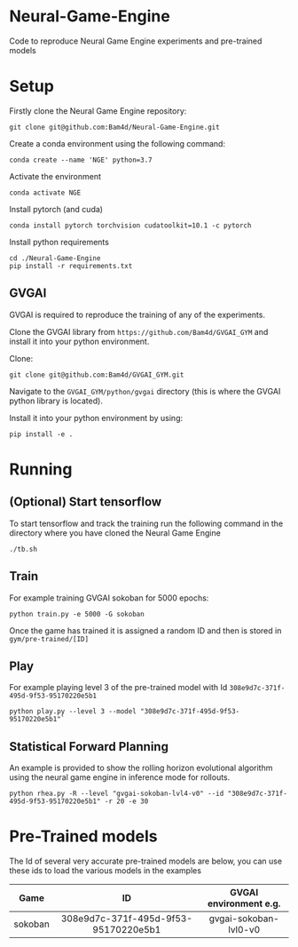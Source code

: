# Neural-Game-Engine
Code to reproduce Neural Game Engine experiments and pre-trained models


# Setup

Firstly clone the Neural Game Engine repository:

```
git clone git@github.com:Bam4d/Neural-Game-Engine.git
```

Create a conda environment using the following command:
```
conda create --name 'NGE' python=3.7
```

Activate the environment
```
conda activate NGE
```

Install pytorch (and cuda)
```
conda install pytorch torchvision cudatoolkit=10.1 -c pytorch
```

Install python requirements

```
cd ./Neural-Game-Engine
pip install -r requirements.txt
```

## GVGAI

GVGAI is required to reproduce the training of any of the experiments.

Clone the GVGAI library from `https://github.com/Bam4d/GVGAI_GYM` and install it into your python environment.

Clone:
```
git clone git@github.com:Bam4d/GVGAI_GYM.git
```

Navigate to the `GVGAI_GYM/python/gvgai` directory (this is where the GVGAI python library is located).

Install it into your python environment by using:
```
pip install -e .
```

# Running

## (Optional) Start tensorflow 
To start tensorflow and track the training run the following command in the directory where you have cloned the Neural Game Engine
```
./tb.sh
```

## Train

For example training GVGAI sokoban for 5000 epochs:
```
python train.py -e 5000 -G sokoban
```

Once the game has trained it is assigned a random ID and then is stored in `gym/pre-trained/[ID]`

## Play

For example playing level 3 of the pre-trained model with Id `308e9d7c-371f-495d-9f53-95170220e5b1`
```
python play.py --level 3 --model "308e9d7c-371f-495d-9f53-95170220e5b1"`
```

## Statistical Forward Planning

An example is provided to show the rolling horizon evolutional algorithm using the neural game engine in inference mode 
for rollouts.

`python rhea.py -R --level "gvgai-sokoban-lvl4-v0" --id "308e9d7c-371f-495d-9f53-95170220e5b1" -r 20 -e 30`


# Pre-Trained models

The Id of several very accurate pre-trained models are below, you can use these ids to load the various models in the examples

| Game          | ID                                    | GVGAI environment e.g. |
|:-------------:|:-------------------------------------:|:----------------------:|
| sokoban       | 308e9d7c-371f-495d-9f53-95170220e5b1  | gvgai-sokoban-lvl0-v0  |

